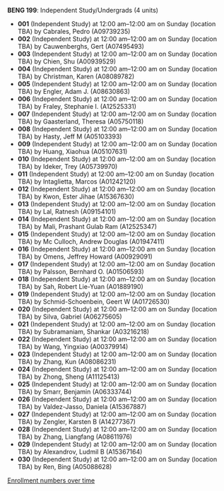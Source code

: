 **BENG 199**: Independent Study/Undergrads (4 units)

- **001** (Independent Study) at 12:00 am–12:00 am on Sunday (location TBA) by Cabrales, Pedro (A09739235)
- **002** (Independent Study) at 12:00 am–12:00 am on Sunday (location TBA) by Cauwenberghs, Gert (A07495493)
- **003** (Independent Study) at 12:00 am–12:00 am on Sunday (location TBA) by Chien, Shu (A00939529)
- **004** (Independent Study) at 12:00 am–12:00 am on Sunday (location TBA) by Christman, Karen (A08089782)
- **005** (Independent Study) at 12:00 am–12:00 am on Sunday (location TBA) by Engler, Adam J. (A08630863)
- **006** (Independent Study) at 12:00 am–12:00 am on Sunday (location TBA) by Fraley, Stephanie I. (A12525331)
- **007** (Independent Study) at 12:00 am–12:00 am on Sunday (location TBA) by Gaasterland, Theresa (A05750118)
- **008** (Independent Study) at 12:00 am–12:00 am on Sunday (location TBA) by Hasty, Jeff M (A05103393)
- **009** (Independent Study) at 12:00 am–12:00 am on Sunday (location TBA) by Huang, Xiaohua (A05107631)
- **010** (Independent Study) at 12:00 am–12:00 am on Sunday (location TBA) by Ideker, Trey (A05739970)
- **011** (Independent Study) at 12:00 am–12:00 am on Sunday (location TBA) by Intaglietta, Marcos (A01242120)
- **012** (Independent Study) at 12:00 am–12:00 am on Sunday (location TBA) by Kwon, Ester Jihae (A15367630)
- **013** (Independent Study) at 12:00 am–12:00 am on Sunday (location TBA) by Lal, Ratnesh (A09154101)
- **014** (Independent Study) at 12:00 am–12:00 am on Sunday (location TBA) by Mali, Prashant Gulab Ram (A12525347)
- **015** (Independent Study) at 12:00 am–12:00 am on Sunday (location TBA) by Mc Culloch, Andrew Douglas (A01947411)
- **016** (Independent Study) at 12:00 am–12:00 am on Sunday (location TBA) by Omens, Jeffrey Howard (A00929091)
- **017** (Independent Study) at 12:00 am–12:00 am on Sunday (location TBA) by Palsson, Bernhard O. (A01506593)
- **018** (Independent Study) at 12:00 am–12:00 am on Sunday (location TBA) by Sah, Robert Lie-Yuan (A01889190)
- **019** (Independent Study) at 12:00 am–12:00 am on Sunday (location TBA) by Schmid-Schoenbein, Geert W (A01726530)
- **020** (Independent Study) at 12:00 am–12:00 am on Sunday (location TBA) by Silva, Gabriel (A06275605)
- **021** (Independent Study) at 12:00 am–12:00 am on Sunday (location TBA) by Subramaniam, Shankar (A03216218)
- **022** (Independent Study) at 12:00 am–12:00 am on Sunday (location TBA) by Wang, Yingxiao (A00379914)
- **023** (Independent Study) at 12:00 am–12:00 am on Sunday (location TBA) by Zhang, Kun (A08086231)
- **024** (Independent Study) at 12:00 am–12:00 am on Sunday (location TBA) by Zhong, Sheng (A11125413)
- **025** (Independent Study) at 12:00 am–12:00 am on Sunday (location TBA) by Smarr, Benjamin (A06333744)
- **026** (Independent Study) at 12:00 am–12:00 am on Sunday (location TBA) by Valdez-Jasso, Daniela (A15367887)
- **027** (Independent Study) at 12:00 am–12:00 am on Sunday (location TBA) by Zengler, Karsten B (A14277367)
- **028** (Independent Study) at 12:00 am–12:00 am on Sunday (location TBA) by Zhang, Liangfang (A08611976)
- **029** (Independent Study) at 12:00 am–12:00 am on Sunday (location TBA) by Alexandrov, Ludmil B (A15367164)
- **030** (Independent Study) at 12:00 am–12:00 am on Sunday (location TBA) by Ren, Bing (A05088628)

[Enrollment numbers over time](./BENG199.tsv)

